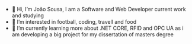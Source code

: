 - 👋 Hi, I’m João Sousa, I am a Software and Web Developer current work and studying
- 👀 I’m interested in football, coding, travell and food
- 🌱 I’m currently learning more about .NET CORE, RFID and OPC UA as i am developing a big project for my dissertation of masters degree
